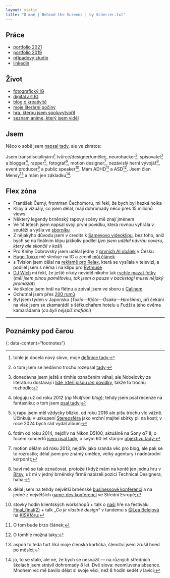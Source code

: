 ```yaml
---
layout: static
title: "O mně | Behind the Screens | by Scherrer.txt"
---
```


## Práce
- [portfolio 2021](https://www.youtube.com/watch?v=83nB-VfMSm4)
- [portfolio 2019](https://www.youtube.com/watch?v=2zji-PUT1wI)
- [případový studie](http://be.net/scherrer)
- [linkedin](https://www.linkedin.com/in/scherrer-jpg)

## Život
- [fotografický IG](https://instagr.am/scherrer.jpg)
- [digital art IG](https://instagr.am/scherrer.psd)
- [blog o kreativitě](https://scherrer-txt.github.io/bts/)
- [moje literární počiny](https://www.goodreads.com/author/show/6589508.Kevin_Wulfric_Scherrer)
- [hra, kterou jsem spoluvytvořil](https://its-lea-b.itch.io/does-it-matter)
- [seznam anime, který jsem viděl](https://anilist.co/user/scherrer/animelist)

## Jsem
Něco o sobě jsem [napsal tady](bezcasi-ktery-meni-zivot), ale ve zkratce:

Jsem transdisciplinární[^1] tvůrce/designer/umělec, neurohacker[^2], spisovatel[^3] a blogger[^4], rapper[^5],
fotograf[^6], motion designer[^7], nezávislý herní vývojář[^8], event producer[^9] a public speaker[^10]. Mám ADHD[^11] a ASD[^12]. Jsem člen Mensy[^13] a mám jen základku[^14].

## Flex zóna
- František Černý, frontman Čechomoru, mi řekl, že bych byl hezká holka
- Klipy a vizuály, co jsem dělal, mají dohromady něco přes 15 milionů views
- Některý legendy brněnský rapový scény mě znají jménem
- Ve 14 letech jsem napsal svoji první povídku, která rovnou vyhrála v soutěži a vyšla ve [sborníku](https://www.goodreads.com/book/show/16174961-urban-legends-o-ima-d-t)
- Z nějakýho důvodu jsem v credits k [Sameyovo videoklipu](https://www.youtube.com/watch?v=bUX3DgM9_t0), bez toho, aniž bych se na finálním klipu jakkoliv podílel (*jen jsem udělal návrhu coveru, který ale skončil v koši*)
- Pro Knihy Dobrovský jsem udělal jedny z [prvních AI obálek](https://www.knihydobrovsky.cz/edice/v-hruze-a-krvi-zrozeni-126) v Česku
- [Hugo Toxxx](https://cs.wikipedia.org/wiki/Hugo_Toxxx) mě sleduje na IG a zcenil [můj článek](kreativita-originalita-a-rap)
- s Tvision jsem dělal na [reklamě pro Relax](https://www.youtube.com/watch?v=zLupoqa9Mbc), která se vysílala v televizi, a podílel jsem s něma i na klipu pro [Rytmuse](https://cs.wikipedia.org/wiki/Rytmus_(rapper))
- [DJ Wich](https://cs.wikipedia.org/wiki/DJ_Wich) mi řekl, že ještě nikdy neviděl nikoho tak [rychle mazat fotky](jak-fotim-koncerty) (*měl jsem plnou paměťovku, tak jsem o pauze v backstagi musel nějaký promazat*)
- Ve školce jsem hrál na flétnu a zpíval jsem ve sboru s [Calinem](https://cs.wikipedia.org/wiki/Calin)
- Ochutnal jsem přes [200 rumů](nekdo-to-rad-sladky)
- Byl jsem týden v Japonsku (*Tokio—Kjóto—Ósaka—Hirošima*), při čekání na vlak jsem se zkamarádil s šéfkuchařem hotelu u Fudži a jeho dvěma kamarádama (*co byli nejspíš mafiáni*)

---
## Poznámky pod čarou

{: data-content=“footnotes“}

[^1]: tohle je docela nový slovo, moje [definice tady](/notes/2024-03-29-disciplinarita.html);
[^2]: o tom jsem se nedávno trochu rozepsal [tady](beru-5-prasku-kazdy-rano);
[^3]: donedávna jsem ještě s tímhle označením váhal, ale Nobelovky za literaturu dostávají i [lidé, kteří píšou *jen* povídky](https://en.wikipedia.org/wiki/Alice_Munro), takže to trochu rozhodlo;
[^4]: bloguju už od roku 2012 (*rip Wulfrion blog*); tehdy jsem psal recenze na fantastiku; o tom jsem [psal tady](jak-se-prichazi-o-sny);
[^5]: k rapu jsem měl vždycky blízko, od roku 2016 ale píšu trochu víc vážně. Účinkuju v uskupení [Stereosféra](https://open.spotify.com/artist/4kJ4q7uFYVPQZxiwtgnYe5?si=3_iRL4DgS6ilw9s3bI3FGw) jako vrchní majitel sbírky pil na kosti; v roce 2024 bych rád vydal album;
[^6]: fotím od roku 2014, nejdřív na Nikon D5100, aktuálně na Sony α7 II; o focení koncertů [jsem psal tady](jak-fotim-koncerty), o svým 60 let starým [objektivu tady](60-let-stary-objektiv);
[^7]: motion dělám od roku 2013, nejdřív jako sranda věc pro blog, ale pak se to rozrostlo; dělal jsem pro známý umělce, velký agentury i nadnárodní korporát;
[^8]: baví mě se tak označovat, protože i když mám na kontě jen jednu hru v [Bitsy](https://www.make.bitsy.org/), už mi v jedný brněnský firmě nabízeli pozici Technical Designera, haha;
[^9]: dělal jsem na tehdy největší brněnské [businessové konferenci](https://konferenceglorious.cz/) a na jedné z největších [game-dev konferencí](https://game-access.com/conference/) ve Střední Evropě;
[^10]: stovky hodin klientských workshopů + talk o [naší](https://wearenobu.carrd.co/) hře na festivalu [Final_final(2)](https://finalfest.mmm.page/) + talk „*Co je vlastně design*“ v tandemu s [@Lea Belejová](https://linktr.ee/lea_be_linky) na [KISKfóru](https://www.facebook.com/events/1104226990622607);
[^11]: O tom bude brzo článek;
[^12]: O tomhle možná taky;
[^13]: aspoň to teda furt říká moje členská kartička, členství jsem zrušil hned po měsíci;
[^14]: jo, to se stalo, ale ne, že bych se nesnažil — na různých středních školách jsem strávil dohromady 8 let. Dvě slova: neomluvená absence. Mnohem víc mě bavilo dělat si svoje věci, než 8 hodin sedět v lavici;